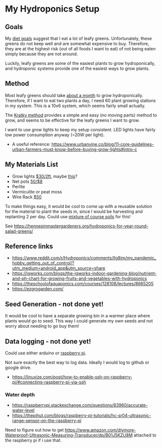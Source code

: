 # My Hydroponics Setup

## Goals

My [diet goals](/docs/eating/food.md) suggest that I eat a lot of leafy greens.
Unfortunately, these greens do not keep well and are somewhat expensive to buy.
Therefore, they are at the highest risk (out of all foods I want to eat) of not
being eaten simply because they are not around.  

Luckily, leafy greens are some of the easiest plants to grow hydroponically,
and hydroponic systems provide one of the easiest ways to grow plants.

## Method

Most leafy greens should take [about a
month](https://homeguides.sfgate.com/quick-growing-plants-hydroponic-systems-27438.html#:~:text=best%20for%20you.-,Lettuce,ready%20as%20the%20leafy%20types.)
to grow hydroponically.  Therefore, if I want to eat two plants a day, I need
60 plant growing stations in my system.  This is a 10x6 system, which seems
fairly small actually.

The [Kratky method](https://university.upstartfarmers.com/blog/kratky-method)
provides a simple and easy (no moving parts) method to grow, and seems to be
effective for the leafy greens I want to grow.

I want to use grow lights to keep my setup consistent.  LED lights have fairly
low power consumption anyway (~20W per light).

  - A useful reference: https://www.urbanvine.co/blog/11-core-guidelines-urban-farmers-must-know-before-buying-grow-lights#intro-c


## My Materials List

 - Grow lights [$30/2ft](https://www.amazon.com/Byingo-2ft-Plant-Grow-Light/dp/B0792P3YPQ/ref=as_li_ss_tl?ie=UTF8&qid=1543443557&sr=8-4&keywords=24%22+grow+light&&linkCode=sl1&tag=growjourney-20&linkId=8ef750b460d78406d53989694159a1f4&language=en_US), maybe [this](https://www.amazon.com/gp/product/B07FKF6BT4/ref=ox_sc_act_title_1?smid=AHA091K9FJYEL&th=1)?
 - Net pots [50/$8](https://www.amazon.com/xGarden-Lightweight-Economy-Hydroponics-Aquaponics/dp/B07W9H8ZRH/ref=sr_1_6?dchild=1&keywords=net+cups&qid=1608176074&sr=8-6)
 - Perlite
 - Vermiculite or peat moss
 - Wire Rack [$50](https://www.amazon.com/Seville-Classics-5-Tier-Shelving-Wheels/dp/B00CL9204C/ref=sr_1_13?dchild=1&keywords=wire+rack+shelf&qid=1608176180&sr=8-13)

To make things easy, it would be cool to come up with a reusable solution for
the material to plant the seeds in, since I would be harvesting and replanting
2 per day.  Could use [mixture of course soils](https://youtu.be/jYOlzqIq9OM)
for this!

See https://hennepinmastergardeners.org/hydroponics-for-year-round-salad-greens/

## Reference links

 - https://www.reddit.com/r/Hydroponics/comments/llg8im/my_pandemic_hobby_getting_out_of_control/?utm_medium=android_app&utm_source=share
 - https://igworks.com/blogs/the-igworks-indoor-gardening-blog/nutrient-and-ph-chart-for-growing-fruits-and-vegetables-with-hydroponics
 - https://theschoolofaquaponics.com/courses/128108/lectures/8665205
 - https://ezgrogarden.com/

## Seed Generation - not done yet!

It would be cool to have a separate growing bin in a warmer place where plants
would go to seed.  This way I could generate my own seeds and not worry about
needing to go buy them!

## Data logging - not done yet!

Could use either arduino or [raspberry
pi](https://www.adafruit.com/product/4292).

Not sure exactly the best way to log data.  Ideally I would log to github or
google drive.

 - https://linuxize.com/post/how-to-enable-ssh-on-raspberry-pi/#connecting-raspberry-pi-via-ssh

### Water depth

 - https://raspberrypi.stackexchange.com/questions/83960/accurate-water-level
 - https://thepihut.com/blogs/raspberry-pi-tutorials/hc-sr04-ultrasonic-range-sensor-on-the-raspberry-pi

Need to figure out how to get 
https://www.amazon.com/diymore-Waterproof-Ultrasonic-Measuring-Transducer/dp/B01J5KZU8M
attached to the raspberry pi if i use that.
